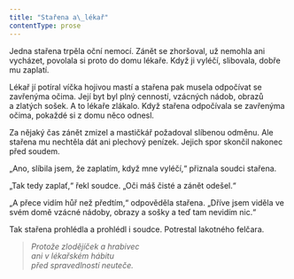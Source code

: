 ```yaml
---
title: "Stařena a\_lékař"
contentType: prose
---
```


<section>

Jedna stařena trpěla oční nemocí. Zánět se zhoršoval, už nemohla ani vycházet, povolala si proto do domu lékaře. Když ji vyléčí, slibovala, dobře mu zaplatí.

Lékař jí potíral víčka hojivou mastí a stařena pak musela odpočívat se zavřenýma očima. Její byt byl plný cenností, vzácných nádob, obrazů a zlatých sošek. A to lékaře zlákalo. Když stařena odpočívala se zavřenýma očima, pokaždé si z domu něco odnesl.

Za nějaký čas zánět zmizel a mastičkář požadoval slíbenou odměnu. Ale stařena mu nechtěla dát ani plechový penízek. Jejich spor skončil nakonec před soudem.

„Ano, slíbila jsem, že zaplatím, když mne vyléčí,“ přiznala soudci stařena.

„Tak tedy zaplať,“ řekl soudce. „Oči máš čisté a zánět odešel.“

„A přece vidím hůř než předtím,“ odpověděla stařena. „Dříve jsem viděla ve svém domě vzácné nádoby, obrazy a sošky a teď tam nevidím nic.“

Tak stařena prohlédla a prohlédl i soudce. Potrestal lakotného felčara.

</section>

<section>

> _Protože zlodějíček a hrabivec  
> ani v lékařském hábitu  
> před spravedlností neuteče._

</section>
